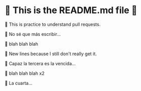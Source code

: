 # 🚀 This is the README.md file 🚀

🌟 This is practice to understand pull requests.

🌟 No sé que más escribir...

🌟 blah blah blah

🌟 New lines because I still don't really get it.

🌟 Capaz la tercera es la vencida...

🌟 blah blah blah x2

🌟 La cuarta...